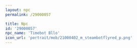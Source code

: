 ```yaml
---
layout: npc
permalink: /29000057

title: Npc
id: '29000057'
npc_name: 'Timebot Bllo'
icon_url: 'portrait/mob/21000402_m_steambotflyred_p.png'
---
```

